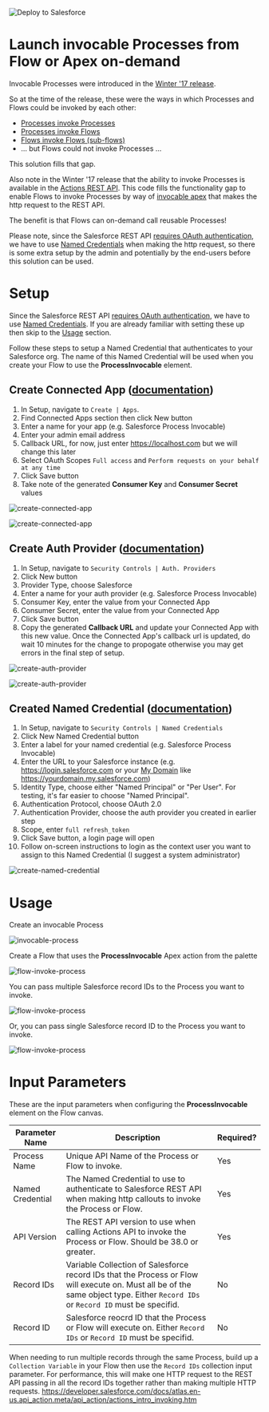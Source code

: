 ![Deploy to Salesforce](https://raw.githubusercontent.com/afawcett/githubsfdeploy/master/deploy.png)

# Launch invocable Processes from Flow or Apex on-demand

Invocable Processes were introduced in the [Winter '17 release](https://releasenotes.docs.salesforce.com/en-us/winter17/release-notes/rn_forcecom_process_in_process.htm).

So at the time of the release, these were the ways in which Processes and Flows could be invoked by each other:
* [Processes invoke Processes](https://help.salesforce.com/articleView?id=process_action_invoke_process.htm)
* [Processes invoke Flows](https://help.salesforce.com/articleView?id=process_action_flow.htm)
* [Flows invoke Flows (sub-flows)](https://developer.salesforce.com/docs/atlas.en-us.204.0.salesforce_vpm_guide.meta/salesforce_vpm_guide/vpm_designer_elements_subflow.htm)
* ... but Flows could not invoke Processes ...

This solution fills that gap.

Also note in the Winter '17 release that the ability to invoke Processes is available in
the [Actions REST API](https://developer.salesforce.com/docs/atlas.en-us.api_action.meta/api_action/actions_obj_flow.htm).
This code fills the functionality gap to enable Flows to invoke Processes
by way of [invocable apex](https://developer.salesforce.com/docs/atlas.en-us.salesforce_vpm_guide.meta/salesforce_vpm_guide/vpm_designer_elements_apex_invocable.htm) that makes the http request to the REST API.

The benefit is that Flows can on-demand call reusable Processes!

Please note, since the Salesforce REST API [requires OAuth authentication](https://developer.salesforce.com/docs/atlas.en-us.api_rest.meta/api_rest/intro_understanding_authentication.htm), we have to use
[Named Credentials](https://developer.salesforce.com/docs/atlas.en-us.apexcode.meta/apexcode/apex_callouts_named_credentials.htm) when making the http request, so there is some extra
setup by the admin and potentially by the end-users before this solution can be used.


# Setup

Since the Salesforce REST API [requires OAuth authentication](https://developer.salesforce.com/docs/atlas.en-us.api_rest.meta/api_rest/intro_understanding_authentication.htm), we have to use
[Named Credentials](https://developer.salesforce.com/docs/atlas.en-us.apexcode.meta/apexcode/apex_callouts_named_credentials.htm). If you are already familiar with setting these up then skip to the [Usage](README.md#usage) section.

Follow these steps to setup a Named Credential that authenticates to your Salesforce org. The name of this Named Credential will be used when you create your Flow to use the **ProcessInvocable** element.

Create Connected App ([documentation](https://help.salesforce.com/articleView?id=connected_app_create.htm))
--------------------

1. In Setup, navigate to `Create | Apps`.
2. Find Connected Apps section then click New button
3. Enter a name for your app (e.g. Salesforce Process Invocable)
4. Enter your admin email address
5. Callback URL, for now, just enter https://localhost.com but we will change this later
6. Select OAuth Scopes `Full access` and `Perform requests on your behalf at any time`
7. Click Save button
8. Take note of the generated **Consumer Key** and **Consumer Secret** values

![create-connected-app](images/create-connected-app.png)

![create-connected-app](images/create-connected-app-2.png)

Create Auth Provider ([documentation](https://help.salesforce.com/articleView?id=sso_provider_sfdc.htm))
--------------------

1. In Setup, navigate to `Security Controls | Auth. Providers`
2. Click New button
3. Provider Type, choose Salesforce
4. Enter a name for your auth provider (e.g. Salesforce Process Invocable)
5. Consumer Key, enter the value from your Connected App
6. Consumer Secret, enter the value from your Connected App
7. Click Save button
8. Copy the generated **Callback URL** and update your Connected App with this new value. Once the Connected App's callback url is updated, do wait 10 minutes for the change to propogate otherwise you may get errors in the final step of setup.

![create-auth-provider](images/create-auth-provider.png)

![create-auth-provider](images/create-auth-provider-2.png)

Created Named Credential ([documentation](https://help.salesforce.com/articleView?id=named_credentials_define.htm))
------------------------

1. In Setup, navigate to `Security Controls | Named Credentials`
2. Click New Named Credential button
3. Enter a label for your named credential (e.g. Salesforce Process Invocable)
4. Enter the URL to your Salesforce instance (e.g. https://login.salesforce.com or your [My Domain](https://help.salesforce.com/articleView?id=domain_name_overview.htm) like https://yourdomain.my.salesforce.com)
5. Identity Type, choose either "Named Principal" or "Per User". For testing, it's far easier to choose "Named Principal".
6. Authentication Protocol, choose OAuth 2.0
7. Authentication Provider, choose the auth provider you created in earlier step
8. Scope, enter `full refresh_token`
9. Click Save button, a login page will open
10. Follow on-screen instructions to login as the context user you want to assign to this Named Credential (I suggest a system administrator)

![create-named-credential](images/create-named-credential.png)


# Usage

Create an invocable Process

![invocable-process](images/invocable-process.png)

Create a Flow that uses the **ProcessInvocable** Apex action from the palette

![flow-invoke-process](images/flow-invoke-process.png)

You can pass multiple Salesforce record IDs to the Process you want to invoke.

![flow-invoke-process](images/flow-invoke-process-multiple-records.png)

Or, you can pass single Salesforce record ID to the Process you want to invoke.

![flow-invoke-process](images/flow-invoke-process-single-record.png)


# Input Parameters

These are the input parameters when configuring the **ProcessInvocable** element on the Flow canvas.

| Parameter Name   | Description | Required? |
|------------------|-------------|-----------|
| Process Name     | Unique API Name of the Process or Flow to invoke. | Yes |
| Named Credential | The Named Credential to use to authenticate to Salesforce REST API when making http callouts to invoke the Process or Flow. | Yes |
| API Version      | The REST API version to use when calling Actions API to invoke the Process or Flow. Should be 38.0 or greater. | Yes |
| Record IDs       | Variable Collection of Salesforce record IDs that the Process or Flow will execute on. Must all be of the same object type. Either `Record IDs` or `Record ID` must be specifid. | No |
| Record ID        | Salesforce reocrd ID that the Process or Flow will execute on. Either `Record IDs` or `Record ID` must be specifid. | No |

When needing to run multiple records through the same Process, build up a `Collection Variable` in your Flow then use the `Record IDs` collection input parameter.
For performance, this will make one HTTP request to the REST API passing in all the record IDs together rather than making multiple HTTP requests.
https://developer.salesforce.com/docs/atlas.en-us.api_action.meta/api_action/actions_intro_invoking.htm